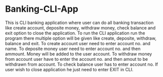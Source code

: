 # Banking-CLI-App
This is CLI banking application where user can do all banking transaction like create account, deposite money, withdraw money, check balance and exit option to close the application.
To run the CLI application run the program there multiple option will be given like create, deposite, withdraw, balance and exit.
To create account user need to enter account no. and name.
To deposite money user need to enter account no. and then ammount. Money will be added to the user account.
To withdraw money from account user have to enter the account no. and then amout to be withdrawn from account.
To check balance user has to enter account no.
If user wish to close application he just need to enter EXIT in CLI.
